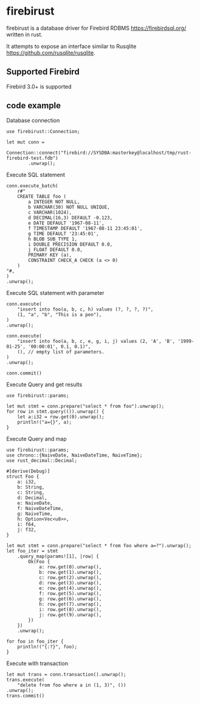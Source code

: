 # firebirust

firebirust is a database driver for Firebird RDBMS https://firebirdsql.org/ written in rust.

It attempts to expose an interface similar to Rusqlite https://github.com/rusqlite/rusqlite.


## Supported Firebird

Firebird 3.0+ is supported

## code example

Database connection
```
use firebirust::Connection;

let mut conn =
    Connection::connect("firebird://SYSDBA:masterkey@localhost/tmp/rust-firebird-test.fdb")
        .unwrap();
```

Execute SQL statement
```
conn.execute_batch(
    r#"
    CREATE TABLE foo (
        a INTEGER NOT NULL,
        b VARCHAR(30) NOT NULL UNIQUE,
        c VARCHAR(1024),
        d DECIMAL(16,3) DEFAULT -0.123,
        e DATE DEFAULT '1967-08-11',
        f TIMESTAMP DEFAULT '1967-08-11 23:45:01',
        g TIME DEFAULT '23:45:01',
        h BLOB SUB_TYPE 1,
        i DOUBLE PRECISION DEFAULT 0.0,
        j FLOAT DEFAULT 0.0,
        PRIMARY KEY (a),
        CONSTRAINT CHECK_A CHECK (a <> 0)
    )
"#,
)
.unwrap();
```

Execute SQL statement with parameter
```
conn.execute(
    "insert into foo(a, b, c, h) values (?, ?, ?, ?)",
    (1, "a", "b", "This is a pen"),
)
.unwrap();

conn.execute(
    "insert into foo(a, b, c, e, g, i, j) values (2, 'A', 'B', '1999-01-25', '00:00:01', 0.1, 0.1)",
    (), // empty list of parameters.
)
.unwrap();

conn.commit()
```

Execute Query and get results
```
use firebirust::params;

let mut stmt = conn.prepare("select * from foo").unwrap();
for row in stmt.query(()).unwrap() {
    let a:i32 = row.get(0).unwrap();
    println!("a={}", a);
}
```

Execute Query and map
```
use firebirust::params;
use chrono::{NaiveDate, NaiveDateTime, NaiveTime};
use rust_decimal::Decimal;

#[derive(Debug)]
struct Foo {
    a: i32,
    b: String,
    c: String,
    d: Decimal,
    e: NaiveDate,
    f: NaiveDateTime,
    g: NaiveTime,
    h: Option<Vec<u8>>,
    i: f64,
    j: f32,
}

let mut stmt = conn.prepare("select * from foo where a=?").unwrap();
let foo_iter = stmt
    .query_map(params![1], |row| {
        Ok(Foo {
            a: row.get(0).unwrap(),
            b: row.get(1).unwrap(),
            c: row.get(2).unwrap(),
            d: row.get(3).unwrap(),
            e: row.get(4).unwrap(),
            f: row.get(5).unwrap(),
            g: row.get(6).unwrap(),
            h: row.get(7).unwrap(),
            i: row.get(8).unwrap(),
            j: row.get(9).unwrap(),
        })
    })
    .unwrap();

for foo in foo_iter {
    println!("{:?}", foo);
}
```

Execute with transaction
```
let mut trans = conn.transaction().unwrap();
trans.execute(
    "delete from foo where a in (1, 3)", ())
.unwrap();
trans.commit()
```
